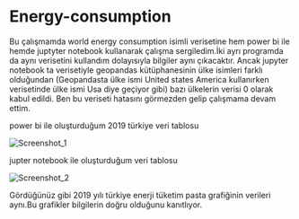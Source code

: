 # Energy-consumption

Bu çalışmamda world energy consumption isimli verisetine hem power bi ile hemde juptyter notebook kullanarak çalışma sergiledim.İki ayrı programda da aynı verisetini kullandım dolayısıyla bilgiler aynı çıkacaktır.
Ancak jupyter notebook ta verisetiyle geopandas kütüphanesinin ülke isimleri farklı olduğundan (Geopandasta ülke ismi United states America kullanırken verisetinde ülke ismi Usa diye geçiyor gibi) bazı ülkelerin verisi 0 olarak kabul edildi.
Ben bu veriseti hatasını görmezden gelip çalışmama devam ettim.





power bi ile oluşturduğum 2019 türkiye veri tablosu


![Screenshot_1](https://github.com/mahmutdursun33/Energy-consumption/assets/112586810/35c58142-8178-4ccb-8544-fb900081e316) 


jupter notebook ile oluşturduğum veri tablosu


![Screenshot_2](https://github.com/mahmutdursun33/Energy-consumption/assets/112586810/7129e0c5-91b3-42b1-9b95-0fdd9ef9b3bf)

Gördüğünüz gibi 2019 yılı türkiye enerji tüketim pasta grafiğinin verileri aynı.Bu grafikler bilgilerin doğru olduğunu kanıtlıyor.








